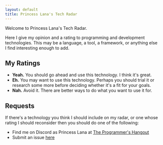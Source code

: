 ```yaml
---
layout: default
title: Princess Lana's Tech Radar
---
```


Welcome to Princess Lana's Tech Radar.

Here I give my opinion and a rating to programming and development technologies.
This may be a language, a tool, a framework, or anything else I find interesting enough to add.

## My Ratings

  * **Yeah.** You should go ahead and use this technology. I think it's great.
  * **Eh.**
    You may want to use this technology.
    Perhaps you should trial it or research some more before deciding whether
    it's a fit for your goals.
  * **Nah.**
    Avoid it. There are better ways to do what you want to use it for.
    
## Requests
 
If there's a technology you think I should include on my radar,
or one whose rating I should reconsider then you should do one of the following:
  * Find me on Discord as Princess Lana at
[The Programmer's Hangout](https://discord.gg/programming)
  * Submit an issue [here](https://github.com/princesslana/tech-radar/issues)
